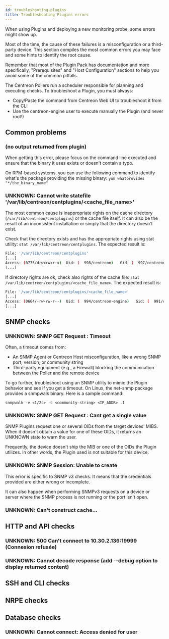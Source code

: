```yaml
---
id: troubleshooting-plugins
title: Troubleshooting Plugins errors
---
```


When using Plugins and deploying a new monitoring probe, some errors might show up. 

Most of the time, the cause of these failures is a misconfiguration or a third-party 
device. This section compiles the most common errors you may face and some hints to 
identify the root cause.

Remember that most of the Plugin Pack has documentation and more specifically, 
"Prerequisites" and "Host Configuration" sections to help you avoid some of the 
common pitfalls.

The Centreon Pollers run a scheduler responsible for planning and executing checks. 
To troubleshoot a Plugin, you must always:

- Copy/Paste the command from Centreon Web UI to troubleshoot it from the CLI
- Use the centreon-engine user to execute manually the Plugin (and never root!)

## Common problems

### (no output returned from plugin)

When getting this error, please focus on the command line executed and ensure that the binary it uses exists or doesn't contain a typo.

On RPM-based systems, you can use the following command to identify what's the package providing the missing binary: 
`yum whatprovides "*/the_binary_name"`

### UNKNOWN: Cannot write statefile '/var/lib/centreon/centplugins/<cache_file_name>'

The most common cause is inappropriate rights on the cache directory (`/var/lib/centreon/centplugins`) or the cache file itself.  It can also be the result of an inconsistent installation or simply that the directory doesn't exist. 

Check that the directory exists and has the appropriate rights using stat utility: `stat /var/lib/centreon/centplugins`. The expected result is: 

```bash
File: '/var/lib/centreon/centplugins'
[...]
Access: (0775/drwxrwxr-x)  Uid: (  998/centreon)   Gid: (  997/centreon)`
[...]
``` 

If directory rights are ok, check also rights of the cache file: `stat /var/lib/centreon/centplugins/<cache_file_name>`. The expected result is: 

```bash
File: '/var/lib/centreon/centplugins/<cache_file_name>'
[...]
Access: (0664/-rw-rw-r--)  Uid: (  994/centreon-engine)   Gid: (  991/centreon-engine)
[...]
```

## SNMP checks

### UNKNOWN: SNMP GET Request : Timeout

Often, a timeout comes from: 
- An SNMP Agent or Centreon Host misconfiguration, like a wrong SNMP port, version, 
or community string
- Third-party equipment (e.g., a Firewall) blocking the communication between the 
Poller and the remote device

To go further, troubleshoot using an SNMP utility to mimic the Plugin behavior and 
see if you get a timeout. On Linux, the net-snmp package provides a snmpwalk binary. 
Here is a sample command: 

`snmpwalk -v <1/2c> -c <community-string> <IP_ADDR> .1`

### UNKNOWN: SNMP GET Request : Cant get a single value

SNMP Plugins request one or several OIDs from the target devices' MIBS. When it 
doesn't obtain a value for one of these OIDs, it returns an UNKNOWN state to warn 
the user. 

Frequently, the device doesn't ship the MIB or one of the OIDs the Plugin utilizes. 
In other words, the Plugin used is not suitable for this device.  

### UNKNOWN: SNMP Session: Unable to create

This error is specific to SNMP v3 checks. It means that the credentials provided 
are either wrong or incomplete. 

It can also happen when performing SNMPv3 requests on a device or server where the 
SNMP process is not running or the port isn't open. 

### UNKNOWN: Can't construct cache...

## HTTP and API checks

### UNKNOWN: 500 Can't connect to 10.30.2.136:19999 (Connexion refusée)

### UNKNOWN: Cannot decode response (add --debug option to display returned content)

## SSH and CLI checks

## NRPE checks

## Database checks 

### UNKNOWN: Cannot connect: Access denied for user